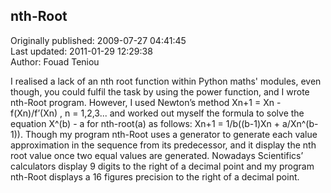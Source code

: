## nth-Root  
Originally published: 2009-07-27 04:41:45  
Last updated: 2011-01-29 12:29:38  
Author: Fouad Teniou  
  
I realised a lack of an nth root function within Python maths' modules, even though, you could fulfil the task by using the power function, and I wrote nth-Root program.
However, I used Newton’s method Xn+1 = Xn - f(Xn)/f’(Xn) , n = 1,2,3... and worked out myself the formula to solve the equation X^(b) - a for nth-root(a) as follows:
Xn+1 = 1/b((b-1)Xn + a/Xn^(b-1)). Though my program nth-Root uses a generator to generate each value approximation in the sequence from its predecessor, and it display the nth root value once two equal values are generated. 
Nowadays Scientifics’ calculators display 9 digits to the right of a decimal point and my program nth-Root displays a 16 figures  precision  to the right of a decimal point.
